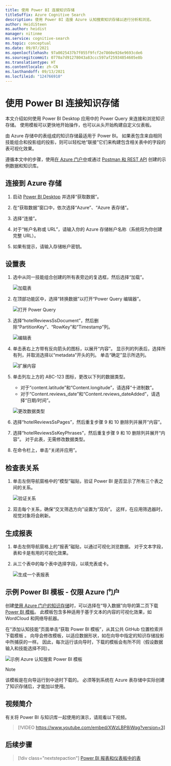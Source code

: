 ```yaml
---
title: 使用 Power BI 连接知识存储
titleSuffix: Azure Cognitive Search
description: 使用 Power BI 连接 Azure 认知搜索知识存储以进行分析和浏览。
author: HeidiSteen
ms.author: heidist
manager: nitinme
ms.service: cognitive-search
ms.topic: conceptual
ms.date: 09/07/2021
ms.openlocfilehash: 97a0025437b7f055f9fcf2e7860e926e9693cde6
ms.sourcegitcommit: 0770a7d91278043a83ccc597af25934854605e8b
ms.translationtype: HT
ms.contentlocale: zh-CN
ms.lasthandoff: 09/13/2021
ms.locfileid: "124766910"
---
```

# <a name="connect-a-knowledge-store-with-power-bi"></a>使用 Power BI 连接知识存储

本文介绍如何使用 Power BI Desktop 应用中的 Power Query 来连接和浏览知识存储。 使用模板可以更快地开始操作，也可以从头开始构建自定义仪表板。

由 Azure 存储中的表组成的知识存储最适用于 Power BI。 如果表包含来自相同技能组合和投影组的投影，则可以轻松地“联接”它们来构建包含相关表中的字段的表可视化效果。

遵循本文中的步骤，使用[在 Azure 门户中](knowledge-store-create-portal.md)或通过 [Postman 和 REST API](knowledge-store-create-rest.md) 创建的示例数据和知识库。 

## <a name="connect-to-azure-storage"></a>连接到 Azure 存储

1. 启动 [Power BI Desktop](https://powerbi.microsoft.com/downloads/) 并选择“获取数据”。 

1. 在“获取数据”窗口中，依次选择“Azure”、“Azure 表存储”。  

1. 选择“连接”。

1. 对于“帐户名称或 URL”，请输入你的 Azure 存储帐户名称（系统将为你创建完整 URL）。

1. 如果有提示，请输入存储帐户密钥。

## <a name="set-up-tables"></a>设置表

1. 选中从同一技能组合创建的所有表旁边的复选框，然后选择“加载”。

   ![加载表](media/knowledge-store-connect-power-bi/power-bi-load-tables.png "加载表")

1. 在顶部功能区中，选择“转换数据”以打开“Power Query 编辑器”。

   ![打开 Power Query](media/knowledge-store-connect-power-bi/powerbi-edit-queries.png "打开 Power Query")

1. 选择“hotelReviewsSsDocument”，然后删除“PartitionKey”、“RowKey”和“Timestamp”列。    

   ![编辑表](media/knowledge-store-connect-power-bi/powerbi-edit-table.png "编辑表")

1. 单击表右上方带有反向箭头的图标，以展开“内容”。 显示列的列表后，选择所有列，并取消选择以“metadata”开头的列。 单击“确定”显示所选列。

   ![扩展内容](media/knowledge-store-connect-power-bi/powerbi-expand-content-table.png "扩展内容")

1. 单击列左上方的 ABC-123 图标，更改以下列的数据类型。

   + 对于“content.latitude”和“Content.longitude”，请选择“十进制数”。 
   + 对于“Content.reviews_date”和“Content.reviews_dateAdded”，请选择“日期/时间”。 

   ![更改数据类型](media/knowledge-store-connect-power-bi/powerbi-change-type.png "更改数据类型")

1. 选择“hotelReviewsSsPages”，然后重复步骤 9 和 10 删除列并展开“内容”。 

1. 选择“hotelReviewsSsKeyPhrases”，然后重复步骤 9 和 10 删除列并展开“内容”。  对于此表，无需修改数据类型。

1. 在命令栏上，单击“关闭并应用”。

## <a name="check-table-relationships"></a>检查表关系

1. 单击左侧导航窗格中的“模型”磁贴，验证 Power BI 是否显示了所有三个表之间的关系。

   ![验证关系](media/knowledge-store-connect-power-bi/powerbi-relationships.png "验证关系")

1. 双击每个关系，确保“交叉筛选方向”设置为“双向”。   这样，在应用筛选器时，视觉对象将会刷新。

## <a name="build-a-report"></a>生成报表

1. 单击左侧导航窗格上的“报表”磁贴，以通过可视化浏览数据。 对于文本字段，表和卡是有用的可视化效果。

1. 从三个表中的每个表中选择字段，以填充表或卡。

   ![生成一个表报表](media/knowledge-store-connect-power-bi/power-bi-table-report.png "生成表报表")

## <a name="sample-power-bi-template---azure-portal-only"></a>示例 Power BI 模板 - 仅限 Azure 门户

创建[使用 Azure 门户的知识存储](knowledge-store-create-portal.md)时，可以选择在“导入数据”向导的第二页下载 [Power BI 模板](https://github.com/Azure-Samples/cognitive-search-templates)。 此模板包含多种适用于基于文本的内容的可视化效果，如 WordCloud 和网络导航器。 

在“添加认知技能”页面单击“获取 Power BI 模板”，从其公共 GitHub 位置检索并下载模板 。 向导会修改模板，以适应数据形状，如在向导中指定的知识存储投影中所捕获的一样。 因此，每次运行该向导时，下载的模板会有所不同（假设数据输入和技能选择不同）。

![示例 Azure 认知搜索 Power BI 模板](media/knowledge-store-connect-power-bi/powerbi-sample-template-portal-only.png "示例 Power BI 模板")

> [!NOTE]
> 该模板是在向导运行到中途时下载的。 必须等到系统在 Azure 表存储中实际创建了知识存储后，才能加以使用。

## <a name="video-introduction"></a>视频简介

有关将 Power BI 与知识库一起使用的演示，请观看以下视频。

> [!VIDEO https://www.youtube.com/embed/XWzLBP8iWqg?version=3]

## <a name="next-steps"></a>后续步骤

> [!div class="nextstepaction"]
> [Power BI 报表和仪表板中的表](/power-bi/visuals/power-bi-visualization-tables)
